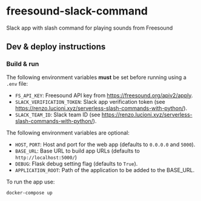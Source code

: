 # freesound-slack-command

Slack app with slash command for playing sounds from Freesound

## Dev & deploy instructions

### Build & run

The following environment variables **must** be set before running using a `.env` file:
 * `FS_API_KEY`: Freesound API key from https://freesound.org/apiv2/apply.
 * `SLACK_VERIFICATION_TOKEN`: Slack app verification token (see https://renzo.lucioni.xyz/serverless-slash-commands-with-python/).
 * `SLACK_TEAM_ID`: Slack team ID (see https://renzo.lucioni.xyz/serverless-slash-commands-with-python/).

The following environment variables are optional:
 * `HOST`, `PORT`: Host and port for the web app (defaults to  `0.0.0.0` and `5000`).
 * `BASE_URL`: Base URL to build app URLs (defaults to `http://localhost:5000/`)
 * `DEBUG`: Flask debug setting flag (defaults to `True`).
 * `APPLICATION_ROOT`: Path of the application to be added to the BASE_URL.


To run the app use:

```docker-compose up```
